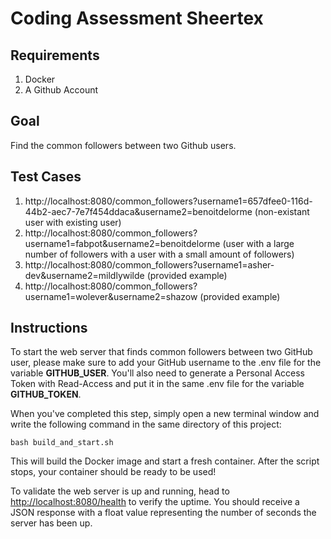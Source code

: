 # Coding Assessment Sheertex

## Requirements

1. Docker
2. A Github Account

## Goal

Find the common followers between two Github users.

## Test Cases

1. http://localhost:8080/common_followers?username1=657dfee0-116d-44b2-aec7-7e7f454ddaca&username2=benoitdelorme (non-existant user with existing user)
2. http://localhost:8080/common_followers?username1=fabpot&username2=benoitdelorme (user with a large number of followers with a user with a small amount of followers)
3. http://localhost:8080/common_followers?username1=asher-dev&username2=mildlywilde (provided example)
4. http://localhost:8080/common_followers?username1=wolever&username2=shazow (provided example)

## Instructions

To start the web server that finds common followers between two GitHub user, please make sure to add your GitHub username to the .env file for the variable **GITHUB_USER**. You'll also need to generate a Personal Access Token with Read-Access and put it in the same .env file for the variable **GITHUB_TOKEN**.

When you've completed this step, simply open a new terminal window and write the following command in the same directory of this project:

```
bash build_and_start.sh
```

This will build the Docker image and start a fresh container. After the script stops, your container should be ready to be used!

To validate the web server is up and running, head to [http://localhost:8080/health](http://localhost:8080/health) to verify the uptime. You should receive a JSON response with a float value representing the number of seconds the server has been up.
